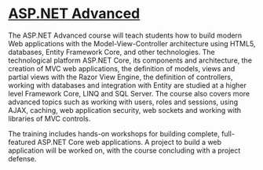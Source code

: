 # [ASP.NET Advanced](https://softuni.bg/trainings/4107/asp-net-advanced-june-2023)

The ASP.NET Advanced course will teach students how to build modern Web applications with the Model-View-Controller architecture using HTML5, databases, Entity Framework Core, and other technologies. The technological platform ASP.NET Core, its components and architecture, the creation of MVC web applications, the definition of models, views and partial views with the Razor View Engine, the definition of controllers, working with databases and integration with Entity are studied at a higher level Framework Core, LINQ and SQL Server. The course also covers more advanced topics such as working with users, roles and sessions, using AJAX, caching, web application security, web sockets and working with libraries of MVC controls.

The training includes hands-on workshops for building complete, full-featured ASP.NET Core web applications. A project to build a web application will be worked on, with the course concluding with a project defense.

&nbsp;


